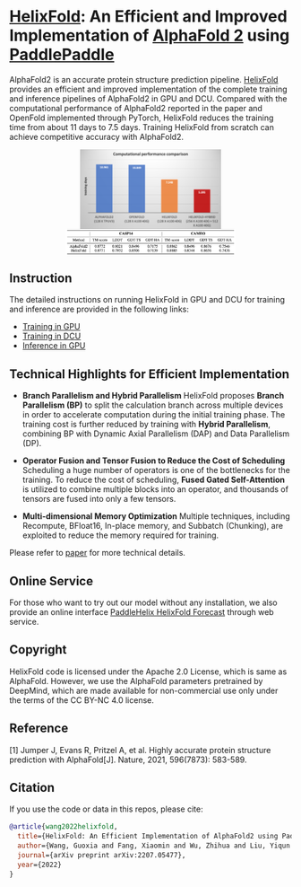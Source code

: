 # [HelixFold](https://arxiv.org/abs/2207.05477): An Efficient and Improved Implementation of [AlphaFold 2](https://doi.org/10.1038/s41586-021-03819-2) using [PaddlePaddle](https://github.com/paddlepaddle/paddle)

AlphaFold2 is an accurate protein structure prediction pipeline. [HelixFold](https://arxiv.org/abs/2207.05477) provides an efficient and improved implementation of the complete training and inference pipelines of AlphaFold2 in GPU and DCU. Compared with the computational performance of AlphaFold2 reported in the paper and OpenFold implemented through PyTorch, HelixFold reduces the training time from about 11 days to 7.5 days. Training HelixFold from scratch can achieve competitive accuracy with AlphaFold2.

<p align="center">
<img src="../../../.github/HelixFold_computational_performance.png" align="middle" height="50%" width="50%" />
<img src="../../../.github/HelixFold_accuracy.png" align="middle" height="60%" width="60%" />
</p>

## Instruction
The detailed instructions on running HelixFold in GPU and DCU for training and inference are provided in the following links:
* [Training in GPU](README_train.md)
* [Training in DCU](README_DCU.md)
* [Inference in GPU](README_inference.md)

##  Technical Highlights for Efficient Implementation

* **Branch Parallelism and Hybrid Parallelism** HelixFold proposes **Branch Parallelism (BP)** to split the calculation branch across multiple devices in order to accelerate computation during the initial training phase. The training cost is further reduced by training with **Hybrid Parallelism**, combining BP with Dynamic Axial Parallelism (DAP) and Data Parallelism (DP).

* **Operator Fusion and Tensor Fusion to Reduce the Cost of Scheduling** Scheduling a huge number of operators is one of the bottlenecks for the training. To reduce the cost of scheduling, **Fused Gated Self-Attention** is utilized to combine multiple blocks into an operator, and thousands of tensors are fused into only a few tensors.

* **Multi-dimensional Memory Optimization** Multiple techniques, including Recompute, BFloat16, In-place memory, and Subbatch (Chunking), are exploited to reduce the memory required for training.

Please refer to [paper](https://arxiv.org/abs/2207.05477) for more technical details.

## Online Service

For those who want to try out our model without any installation, we also provide an online interface [PaddleHelix HelixFold Forecast](https://paddlehelix.baidu.com/app/drug/protein/forecast) through web service.

## Copyright

HelixFold code is licensed under the Apache 2.0 License, which is same as AlphaFold. However, we use the AlphaFold parameters pretrained by DeepMind, which are made available for non-commercial use only under the terms of the CC BY-NC 4.0 license.

## Reference

[1] Jumper J, Evans R, Pritzel A, et al. Highly accurate protein structure prediction with AlphaFold[J]. Nature, 2021, 596(7873): 583-589.

## Citation

If you use the code or data in this repos, please cite:

```bibtex
@article{wang2022helixfold,
  title={HelixFold: An Efficient Implementation of AlphaFold2 using PaddlePaddle},
  author={Wang, Guoxia and Fang, Xiaomin and Wu, Zhihua and Liu, Yiqun and Xue, Yang and Xiang, Yingfei and Yu, Dianhai and Wang, Fan and Ma, Yanjun},
  journal={arXiv preprint arXiv:2207.05477},
  year={2022}
}
```
